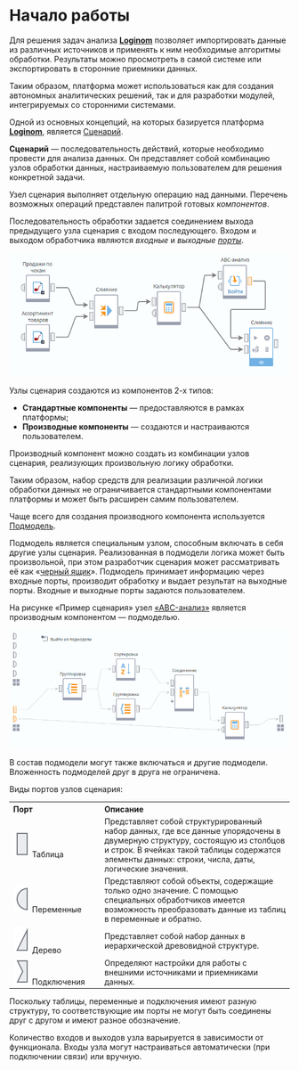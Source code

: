 # Начало работы

Для решения задач анализа [**Loginom**](https://loginom.ru) позволяет импортировать данные из различных источников и применять к ним необходимые алгоритмы обработки. Результаты можно просмотреть в самой системе или экспортировать в сторонние приемники данных.

Таким образом, платформа может использоваться как для создания автономных аналитических решений, так и для разработки модулей, интегрируемых со сторонними системами.

Одной из основных концепций, на которых базируется платформа [**Loginom**](https://loginom.ru), является [Сценарий](./first-scenario.md).

**Сценарий** — последовательность действий, которые необходимо провести для анализа данных. Он представляет собой комбинацию узлов обработки данных, настраиваемую пользователем для решения конкретной задачи.

Узел сценария выполняет отдельную операцию над данными. Перечень возможных операций представлен палитрой готовых *компонентов*.

Последовательность обработки задается соединением выхода предыдущего узла сценария с входом последующего. Входом и выходом обработчика являются *входные* и *выходные [порты](../scenario/ports/README.md)*.

![Пример сценария.](./readme-1.png)

Узлы сценария создаются из компонентов 2-х типов:

* **Стандартные компоненты** — предоставляются в рамках платформы;
* **Производные компоненты** — создаются и настраиваются пользователем.

Производный компонент можно создать из комбинации узлов сценария, реализующих произвольную логику обработки.

Таким образом, набор средств для реализации различной логики обработки данных не ограничивается стандартными компонентами платформы и может быть расширен самим пользователем.

Чаще всего для создания производного компонента используется [Подмодель](../processors/control/submodel.md).

Подмодель является специальным узлом, способным включать в себя другие узлы сценария. Реализованная в подмодели логика может быть произвольной, при этом разработчик сценария может рассматривать её как «[черный ящик](https://wiki.loginom.ru/articles/black-box.html)». Подмодель принимает информацию через входные порты, производит обработку и выдает результат на выходные порты. Входные и выходные порты задаются пользователем.

На рисунке «Пример сценария» узел [«ABC-анализ»](https://wiki.loginom.ru/articles/abc-analysis.html) является производным компонентом — подмоделью.

![Узлы подмодели «ABC-анализ».](./readme-2.png)

В состав подмодели могут также включаться и другие подмодели. Вложенность подмоделей друг в друга не ограничена.

Виды портов узлов сценария:

<table>
    <tr>
        <th align="left" width="150">Порт</th>
        <th align="left">Описание</th>
    </tr>
    <tr>
        <td><img src="../images/icons/app/node/ports/inputs/table_inactive.svg"> Таблица</td>
        <td>Представляет собой структурированный набор данных, где все данные упорядочены в двумерную структуру, состоящую из столбцов и строк. В ячейках такой таблицы содержатся элементы данных: строки, числа, даты, логические значения.</td>
    </tr>
    <tr>
        <td><img src="../images/icons/app/node/ports/inputs/variable_inactive.svg"> Переменные</td>
        <td>Представляют собой объекты, содержащие только одно значение. С помощью специальных обработчиков имеется возможность преобразовать данные из таблиц в переменные и обратно.</td>
    </tr>
     <tr>
        <td><img src="../images/icons/app/node/ports/inputs/tree_inactive.svg"> Дерево</td>
        <td>Представляет собой набор данных в иерархической древовидной структуре.</td>
    </tr>
    <tr>
        <td><img src="../images/icons/app/node/ports/inputs/link_inactive.svg"> Подключения</td>
        <td>Определяют настройки для работы с внешними источниками и приемниками данных.</td>
    </tr>
</table>

Поскольку таблицы, переменные и подключения имеют разную структуру, то соответствующие им порты не могут быть соединены друг с другом и имеют разное обозначение.

Количество входов и выходов узла варьируется в зависимости от функционала. Входы узла могут настраиваться автоматически (при подключении связи) или вручную.
